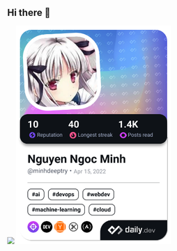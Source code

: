 ## Hi there 👋
![](https://komarev.com/ghpvc/?username=Minh141120&color=ff69b4)
<a href="https://app.daily.dev/minhdeeptry"><img src="./devcard.png" width="356" alt="Nguyen Ngoc Minh's Dev Card"/></a>
<!--
**Minh141120/Minh141120** is a ✨ _special_ ✨ repository because its `README.md` (this file) appears on your GitHub profile.

Here are some ideas to get you started:

- 🔭 I’m currently working on ...
- 🌱 I’m currently learning ...
- 👯 I’m looking to collaborate on ...
- 🤔 I’m looking for help with ...
- 💬 Ask me about ...
- 📫 How to reach me: ...
- 😄 Pronouns: ...
- ⚡ Fun fact: ...
-->

